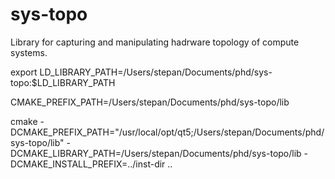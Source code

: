 # sys-topo

Library for capturing and manipulating hadrware topology of compute systems.




export LD_LIBRARY_PATH=/Users/stepan/Documents/phd/sys-topo:$LD_LIBRARY_PATH



CMAKE_PREFIX_PATH=/Users/stepan/Documents/phd/sys-topo/lib

cmake -DCMAKE_PREFIX_PATH="/usr/local/opt/qt5;/Users/stepan/Documents/phd/sys-topo/lib" -DCMAKE_LIBRARY_PATH=/Users/stepan/Documents/phd/sys-topo/lib -DCMAKE_INSTALL_PREFIX=../inst-dir ..
